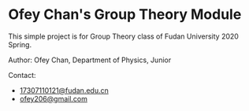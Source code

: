 # Ofey Chan's Group Theory Module
This simple project is for Group Theory class of Fudan University 2020 Spring.

Author: Ofey Chan, Department of Physics, Junior

Contact:
- 17307110121@fudan.edu.cn
- ofey206@gmail.com
